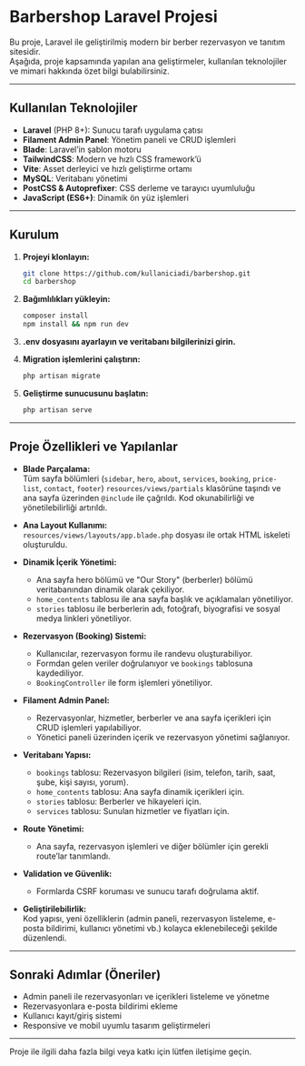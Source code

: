 # Barbershop Laravel Projesi

Bu proje, Laravel ile geliştirilmiş modern bir berber rezervasyon ve tanıtım sitesidir.  
Aşağıda, proje kapsamında yapılan ana geliştirmeler, kullanılan teknolojiler ve mimari hakkında özet bilgi bulabilirsiniz.

---

## Kullanılan Teknolojiler

- **Laravel** (PHP 8+): Sunucu tarafı uygulama çatısı
- **Filament Admin Panel**: Yönetim paneli ve CRUD işlemleri
- **Blade**: Laravel’in şablon motoru
- **TailwindCSS**: Modern ve hızlı CSS framework’ü
- **Vite**: Asset derleyici ve hızlı geliştirme ortamı
- **MySQL**: Veritabanı yönetimi
- **PostCSS & Autoprefixer**: CSS derleme ve tarayıcı uyumluluğu
- **JavaScript (ES6+)**: Dinamik ön yüz işlemleri

---

## Kurulum

1. **Projeyi klonlayın:**
   ```bash
   git clone https://github.com/kullaniciadi/barbershop.git
   cd barbershop
   ```

2. **Bağımlılıkları yükleyin:**
   ```bash
   composer install
   npm install && npm run dev
   ```

3. **.env dosyasını ayarlayın ve veritabanı bilgilerinizi girin.**

4. **Migration işlemlerini çalıştırın:**
   ```bash
   php artisan migrate
   ```

5. **Geliştirme sunucusunu başlatın:**
   ```bash
   php artisan serve
   ```

---

## Proje Özellikleri ve Yapılanlar

- **Blade Parçalama:**  
  Tüm sayfa bölümleri (`sidebar`, `hero`, `about`, `services`, `booking`, `price-list`, `contact`, `footer`) `resources/views/partials` klasörüne taşındı ve ana sayfa üzerinden `@include` ile çağrıldı. Kod okunabilirliği ve yönetilebilirliği artırıldı.

- **Ana Layout Kullanımı:**  
  `resources/views/layouts/app.blade.php` dosyası ile ortak HTML iskeleti oluşturuldu.

- **Dinamik İçerik Yönetimi:**  
  - Ana sayfa hero bölümü ve "Our Story" (berberler) bölümü veritabanından dinamik olarak çekiliyor.
  - `home_contents` tablosu ile ana sayfa başlık ve açıklamaları yönetiliyor.
  - `stories` tablosu ile berberlerin adı, fotoğrafı, biyografisi ve sosyal medya linkleri yönetiliyor.

- **Rezervasyon (Booking) Sistemi:**  
  - Kullanıcılar, rezervasyon formu ile randevu oluşturabiliyor.
  - Formdan gelen veriler doğrulanıyor ve `bookings` tablosuna kaydediliyor.
  - `BookingController` ile form işlemleri yönetiliyor.

- **Filament Admin Panel:**  
  - Rezervasyonlar, hizmetler, berberler ve ana sayfa içerikleri için CRUD işlemleri yapılabiliyor.
  - Yönetici paneli üzerinden içerik ve rezervasyon yönetimi sağlanıyor.

- **Veritabanı Yapısı:**  
  - `bookings` tablosu: Rezervasyon bilgileri (isim, telefon, tarih, saat, şube, kişi sayısı, yorum).
  - `home_contents` tablosu: Ana sayfa dinamik içerikleri için.
  - `stories` tablosu: Berberler ve hikayeleri için.
  - `services` tablosu: Sunulan hizmetler ve fiyatları için.

- **Route Yönetimi:**  
  - Ana sayfa, rezervasyon işlemleri ve diğer bölümler için gerekli route’lar tanımlandı.

- **Validation ve Güvenlik:**  
  - Formlarda CSRF koruması ve sunucu tarafı doğrulama aktif.

- **Geliştirilebilirlik:**  
  Kod yapısı, yeni özelliklerin (admin paneli, rezervasyon listeleme, e-posta bildirimi, kullanıcı yönetimi vb.) kolayca eklenebileceği şekilde düzenlendi.

---

## Sonraki Adımlar (Öneriler)

- Admin paneli ile rezervasyonları ve içerikleri listeleme ve yönetme
- Rezervasyonlara e-posta bildirimi ekleme
- Kullanıcı kayıt/giriş sistemi
- Responsive ve mobil uyumlu tasarım geliştirmeleri

---

Proje ile ilgili daha fazla bilgi veya katkı için lütfen iletişime geçin.